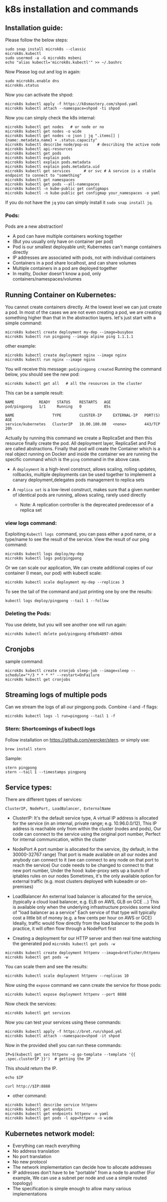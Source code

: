 # k8s installation and commands

## Installation guide:
Please follow the below steps:
```shell
sudo snap install microk8s --classic
microk8s.kubectl
sudo usermod -a -G microk8s msbeni
echo "alias kubectl='microk8s.kubectl'" >> ~/.bashrc
```
Now Please log out and log in again:
```shell
sudo microk8s.enable dns
microk8s.status
```

Now you can activate the shpod:
```shell
microk8s kubectl apply -f https://k8smastery.com/shpod.yaml
microk8s kubectl attach --namespace=shpod -ti shpod
```

Now you can simply check the k8s internal:
```shell
microk8s kubectl get nodes   # or node or no
microk8s kubectl get nodes -o wide
microk8s kubectl get nodes -o json | jq ".items[] | {name:.metadata.name} + .status.capacity"
microk8s kubectl describe node/pop-os    # describing the active node 
microk8s kubectl api-resources
microk8s kubectl get pods
microk8s kubectl explain pods
microk8s kubectl explain pods.metadata
microk8s kubectl explain pods.metadata.uid
microk8s kubectl get services      # or svc # A service is a stable endpoint to connect to "something"
microk8s kubectl get namespaces
microk8s kubectl get pods --all-namespaces
microk8s kubectl -n kube-public get configmaps
microk8s kubectl -n kube-public get configmap your_namespaces -o yaml
```
If you do not have the ```jq``` you can simply install it ```sudo snap install jq```.

### Pods:
Pods are a new abstraction!

- A pod can have multiple containers working together
- (But you usually only have on container per pod)
- Pod is our smallest deployable unit; Kubernetes can't mange containers directly
- IP addresses are associated with pods, not with individual containers
- Containers in a pod share localhost, and can share volumes
- Multiple containers in a pod are deployed together
- In reality, Docker doesn't know a pod, only containers/namespaces/volumes

## Running Container on Kubernetes:
You cannot create containers directly. At the lowest level we can just create a pod. In most of the cases
we are not even creating a pod, we are creating something higher than that in the abstraction layers. let's
just start with a simple command:
```shell
microk8s kubectl create deployment my-dep --image=busybox
microk8s kubectl run pingpong --image alpine ping 1.1.1.1
```
other example:
```shell
microk8s kubectl create deployment nginx --image nginx
microk8s kubectl run nginx --image nginx
```
You will receive this message: ```pod/pingpong created```
Running the command below, you should see the new pod:
```shell
microk8s kubectl get all   # all the resources in the cluster
```
This can be a sample result:
```shell
NAME           READY   STATUS    RESTARTS   AGE
pod/pingpong   1/1     Running   0          85s

NAME                 TYPE        CLUSTER-IP     EXTERNAL-IP   PORT(S)   AGE
service/kubernetes   ClusterIP   10.00.100.00   <none>        443/TCP   20h

```
Actually by running this command we create a ReplicaSet and then this resource finally create the pod.
All deployment layer, ReplicaSet and Pod are called abstractions. Finally that pod will create the 
Container which is a real object running on Docker and inside the container we are running the specific command 
which is the ```ping``` command in the above case.

- A ```deployment``` is a high-level construct, allows scaling, rolling updates, rollbacks, 
  multiple deployments can be used together to implement a canary deployment,delegates 
  pods management to replica sets

- A ```replica set``` is a low-level construct, makes sure that a given number of identical pods are running, 
  allows scaling, rarely used directly

    - Note: A replication controller is the deprecated predecessor of a replica set

### view logs command:
Exploiting ```Kubectl logs ```command, you can pass either a pod name, or a type/name to see the result of the service.
View the result of our ping command:
```shell
microk8s kubectl logs deploy/my-dep
microk8s kubectl logs pod/pingpong
```
Or we can scale our application, We can create additional copies of our container (I mean, our pod) with kubectl scale:
```shell
microk8s kubectl scale deployment my-dep --replicas 3
```
To see the tail of the command and just printing one by one the results:
```shell
kubectl logs deploy/pingpong --tail 1 --follow
```

### Deleting the Pods:
You use delete, but you will see another one will run again:
```shell
microk8s kubectl delete pod/pingpong-8f6db4897-dd9d4
```

## Cronjobs
sample command:
```shell
microk8s kubectl create cronjob sleep-job --image=sleep --schedule="*/3 * * * *" --restart=OnFailure
microk8s kubectl get cronjobs
```

## Streaming logs of multiple pods
Can we stream the logs of all our pingpong pods.
Combine -l and -f flags:
```shell
microk8s kubectl logs -l run=pingpong --tail 1 -f
```
### Stern: Shortcomings of kubectl logs
Follow installation on https://github.com/wercker/stern.
or simply use:
```shell
brew install stern
```
Sample:
```shell
stern pingpong
stern --tail 1 --timestamps pingpong
```

## Service types:
There are different types of services:

```ClusterIP, NodePort, LoadBalancer, ExternalName```

- ClusterIP:
It's the default service type, A virtual IP address is allocated for the service 
  (in an internal, private range; e.g. 10.96.0.0/12), This IP address is reachable 
  only from within the cluster (nodes and pods), Our code can connect to the service 
  using the original port number, Perfect for internal communication, within the cluster
  
  
- NodePort
A port number is allocated for the service, (by default, in the 30000-32767 range)
That port is made available on all our nodes and anybody can connect to it
(we can connect to any node on that port to reach the service)
Our code needs to be changed to connect to that new port number, 
  Under the hood: kube-proxy sets up a bunch of iptables rules on our nodes
Sometimes, it's the only available option for external traffic (e.g. most clusters deployed with kubeadm or on-premises)
  

- LoadBalancer
An external load balancer is allocated for the service, 
(typically a cloud load balancer, e.g. ELB on AWS, GLB on GCE ...)
This is available only when the underlying infrastructure provides some kind of "load balancer as a service"
Each service of that type will typically cost a little bit of money
(e.g. a few cents per hour on AWS or GCE)
Ideally, traffic would flow directly from the load balancer to the pods
In practice, it will often flow through a NodePort first
  
- Creating a deployment for our HTTP server and then real time watching 
the generated pod ```microk8s kubectl get pods -w```

```shell
microk8s kubectl create deployment httpenv --image=bretfisher/httpenv
microk8s kubectl get pods -w
```
You can scale them and see the results:
```shell
microk8s kubectl scale deployment httpenv --replicas 10
```

Now using the ```expose``` command we cann create the service for those
pods:
```shell
microk8s kubectl expose deployment httpenv --port 8888
```

Now check the services:
```shell
microk8s kubectl get services
```

Now you can test your services using these commands:

```shell
microk8s kubectl apply -f https://bret.run/shpod.yml
microk8s kubectl attach --namespace=shpod -it shpod
```
Now in the provided shell you can run these commands:
```shell
IP=$(kubectl get svc httpenv -o go-template --template '{{ .spec.clusterIP }}')  # getting the IP
```
This should return the IP.
```shell
echo $IP
```
```shell
curl http://$IP:8888
```

- other command:
```shell
microk8s kubectl describe service httpenv
microk8s kubectl get endpoints
microk8s kubectl get endpoints httpenv -o yaml
microk8s kubectl get pods -l app=httpenv -o wide
```

## Kubernetes network model:
- Everything can reach everything
- No address translation
- No port translation
- No new protocol
- The network implementation can decide how to allocate addresses
- IP addresses don't have to be "portable" from a node to another
(For example, We can use a subnet per node and use a simple routed topology)
- The specification is simple enough to allow many various implementations